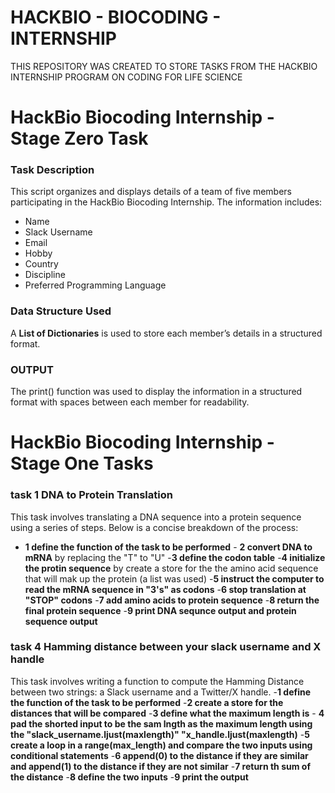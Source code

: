 # HACKBIO - BIOCODING - INTERNSHIP
THIS REPOSITORY WAS CREATED TO STORE TASKS FROM THE HACKBIO INTERNSHIP PROGRAM ON CODING FOR LIFE SCIENCE
# HackBio Biocoding Internship - Stage Zero Task
### Task Description
This script organizes and displays details of a team of five members participating in the HackBio Biocoding Internship. The information includes:
- Name
- Slack Username
- Email
- Hobby
- Country
- Discipline
- Preferred Programming Language
### Data Structure Used
A **List of Dictionaries** is used to store each member’s details in a structured format.
### OUTPUT
The print() function was used to display the information in a structured format with spaces between each member for readability.

# HackBio Biocoding Internship - Stage One Tasks
### task 1 DNA to Protein Translation
This task involves translating a DNA sequence into a protein sequence using a series of steps. Below is a concise breakdown of the process:
- **1 define the function of the task to be performed**   - **2 convert DNA to mRNA** by replacing the "T" to "U"
-**3 define the codon table**   -**4 initialize the protin sequence** by create a store for the the amino acid sequence that will mak up the protein (a list was used)
-**5 instruct the computer to read the mRNA sequence in "3's" as codons**   -**6 stop translation at "STOP" codons**
-**7 add amino acids to protein sequence**     -**8 return the final protein sequence**     -**9 print DNA sequnce output and protein sequence output**

### task 4 Hamming distance between your slack username and X handle
This task involves writing a function to compute the Hamming Distance between two strings: a Slack username and a Twitter/X handle.
-**1 define the function of the task to be performed**    -**2 create a store for the distances that will be compared**
-**3 define what the maximum length is**   - **4 pad the shorted input to be the sam lngth as the maximum length using the "slack_username.ljust(maxlength)" "x_handle.ljust(maxlength)**
-**5 create a loop in a range(max_length) and compare the two inputs using conditional statements**   -**6 append(0) to the distance if they are similar and append(1) to the distance if they are not similar**
-**7 return th sum of the distance**   -**8 define the two inputs**    -**9 print the output**

